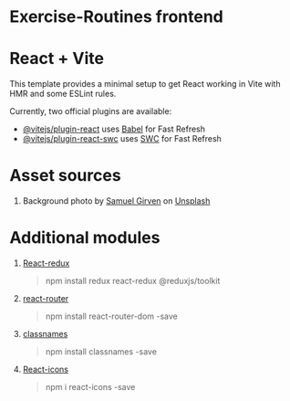 # Exercise-Routines frontend

# React + Vite
This template provides a minimal setup to get React working in Vite with HMR and some ESLint rules.

Currently, two official plugins are available:

- [@vitejs/plugin-react](https://github.com/vitejs/vite-plugin-react/blob/main/packages/plugin-react/README.md) uses [Babel](https://babeljs.io/) for Fast Refresh
- [@vitejs/plugin-react-swc](https://github.com/vitejs/vite-plugin-react-swc) uses [SWC](https://swc.rs/) for Fast Refresh

# Asset sources
1. Background photo by [Samuel Girven](https://unsplash.com/@samuelgirven?utm_content=creditCopyText&utm_medium=referral&utm_source=unsplash) on [Unsplash](https://unsplash.com/photos/people-in-a-room-with-a-black-table-and-chairs-fqMu99l8sqo?utm_content=creditCopyText&utm_medium=referral&utm_source=unsplash)
      

# Additional modules
1. [React-redux](https://react-redux.js.org/)
    > npm install redux react-redux @reduxjs/toolkit

2. [react-router](https://reactrouter.com/)
    > npm install react-router-dom -save

3. [classnames](https://www.npmjs.com/package/classnames)
    > npm install classnames -save

4. [React-icons](https://www.npmjs.com/package/react-icons)
    > npm i react-icons -save
